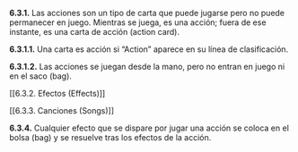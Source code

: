 **6.3.1.** Las acciones son un tipo de carta que puede jugarse pero no puede permanecer en juego. Mientras se juega, es una acción; fuera de ese instante, es una carta de acción (action card).  

**6.3.1.1.** Una carta es acción si “Action” aparece en su línea de clasificación.  

**6.3.1.2.** Las acciones se juegan desde la mano, pero no entran en juego ni en el saco (bag).

[[6.3.2. Efectos (Effects)]]

[[6.3.3. Canciones (Songs)]]

**6.3.4.** Cualquier efecto que se dispare por jugar una acción se coloca en el bolsa (bag) y se resuelve tras los efectos de la acción.